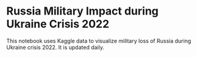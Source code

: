 # Russia Military Impact during Ukraine Crisis 2022

This notebook uses Kaggle data to visualize military loss of Russia during Ukraine crisis 2022. It is updated daily.

